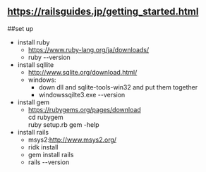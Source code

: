  ## <https://railsguides.jp/getting_started.html>
 ##set up
  * install ruby  
     * <https://www.ruby-lang.org/ja/downloads/>
     * ruby --version
  * install sqllite   
     * <http://www.sqlite.org/download.html/>  
     * windows:
        * down dll and  sqlite-tools-win32 and put them together
        * windowssqilte3.exe --version 
  * install gem  
     * <https://rubygems.org/pages/download>  
            cd rubygem  
            ruby setup.rb
            gem -help
  * install rails  
    * msys2:<http://www.msys2.org/>  
    * ridk install
    * gem install rails
    * rails --version
